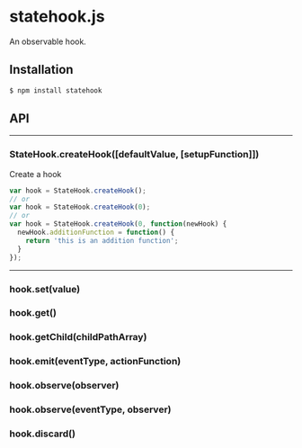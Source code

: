 # statehook.js
An observable hook.

## Installation

```bash
$ npm install statehook
```

## API

----------

### StateHook.<strong>createHook([defaultValue, [setupFunction]])</strong>

Create a hook

```JavaScript
var hook = StateHook.createHook();
// or
var hook = StateHook.createHook(0);
// or
var hook = StateHook.createHook(0, function(newHook) {
  newHook.additionFunction = function() {
    return 'this is an addition function';
  }
});
```

----------
### hook.<strong>set(value)</strong>
### hook.<strong>get()</strong>
### hook.<strong>getChild(childPathArray)</strong>
### hook.<strong>emit(eventType, actionFunction)</strong>
### hook.<strong>observe(observer)</strong>
### hook.<strong>observe(eventType, observer)</strong>
### hook.<strong>discard()</strong>
